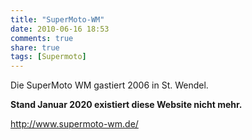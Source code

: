 ```yaml
---
title: "SuperMoto-WM"
date: 2010-06-16 18:53
comments: true
share: true
tags: [Supermoto]
---
```

Die SuperMoto WM gastiert 2006 in St. Wendel.

**Stand Januar 2020 existiert diese Website nicht mehr.**

http://www.supermoto-wm.de/
